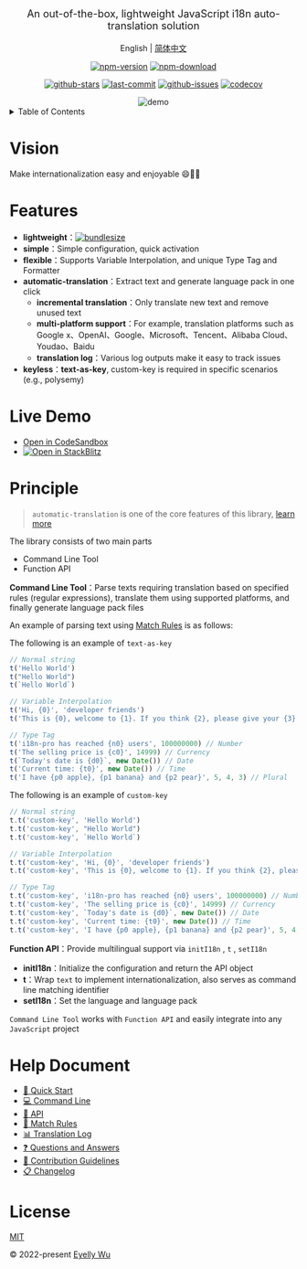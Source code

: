 <div align="center">
  <p style="font-size: 18px;">An out-of-the-box, lightweight JavaScript i18n auto-translation solution</p>


English | [简体中文](https://github.com/i18n-pro/core/blob/v3.0.0-alpha.3/README_zh-CN.md)


[![npm-version](https://img.shields.io/npm/v/i18n-pro.svg?style=flat-square "npm-version")](https://www.npmjs.com/package/i18n-pro "npm")
[![npm-download](https://img.shields.io/npm/dm/i18n-pro "npm-download")](https://www.npmjs.com/package/i18n-pro "npm")

[![github-stars](https://img.shields.io/github/stars/i18n-pro/core?style=social "github-stars")](https://github.com/i18n-pro/core/stargazers "github-stars")
[![last-commit](https://img.shields.io/github/last-commit/i18n-pro/core/dev "last-commit")](https://github.com/i18n-pro/core/commits/dev "last-commit")
[![github-issues](https://img.shields.io/github/issues-raw/i18n-pro/core "github-issues")](https://github.com/i18n-pro/core/issues "github-issues")
[![codecov](https://codecov.io/gh/i18n-pro/core/branch/main/graph/badge.svg?token=758C46SIE7 "codecov")](https://codecov.io/gh/i18n-pro/core "codecov")

<img src="https://s3.bmp.ovh/imgs/2025/07/11/2218a41614fad2d4.gif" alt="demo" />

</div>
<details >
  <summary>Table of Contents</summary>

  [Vision](#vision)<br/>
  [Features](#features)<br/>
  [Live Demo](#live-demo)<br/>
  [Principle](#principle)<br/>
  [Help Document](#help-document)<br/>
  [License](#license)<br/>

</details>


# Vision
Make internationalization easy and enjoyable 😄💪🏻
# Features

* **lightweight**：[![bundlesize](https://img.shields.io/bundlephobia/minzip/i18n-pro?color=brightgreen&style=plastic "bundlesize")](https://bundlephobia.com/package/i18n-pro "bundlesize")
* **simple**：Simple configuration, quick activation
* **flexible**：Supports Variable Interpolation, and unique Type Tag and Formatter
* **automatic-translation**：Extract text and generate language pack in one click
   * **incremental translation**：Only translate new text and remove unused text
   * **multi-platform support**：For example, translation platforms such as Google x、OpenAI、Google、Microsoft、Tencent、Alibaba Cloud、Youdao、Baidu
   * **translation log**：Various log outputs make it easy to track issues
* **keyless**：**text-as-key**, custom-key is required in specific scenarios (e.g., polysemy)


# Live Demo

* [Open in CodeSandbox](https://codesandbox.io/p/github/i18n-pro/core-demo/main?file=README.md)
* [![Open in StackBlitz](https://developer.stackblitz.com/img/open_in_stackblitz_small.svg "Open in StackBlitz")](https://stackblitz.com/github/i18n-pro/core-demo?file=README.md)


# Principle

>  `automatic-translation`  is one of the core features of this library, [learn more](https://github.com/i18n-pro/core/blob/v3.0.0-alpha.3/docs/dist/Q&A.md)<br/>

The library consists of two main parts
* Command Line Tool
* Function API

**Command Line Tool**：Parse texts requiring translation based on specified rules (regular expressions), translate them using supported platforms, and finally generate language pack files

An example of parsing text using  [Match Rules](https://github.com/i18n-pro/core/blob/v3.0.0-alpha.3/docs/dist/MATCH_RULE.md)  is as follows:

The following is an example of  `text-as-key` 
```js
// Normal string
t('Hello World')
t("Hello World")
t(`Hello World`)

// Variable Interpolation
t('Hi, {0}', 'developer friends')
t('This is {0}, welcome to {1}. If you think {2}, please give your {3} support', ' `i18n-pro` ', 'use', `it's helpful for you`, ' ⭐️ ')

// Type Tag
t('i18n-pro has reached {n0} users', 100000000) // Number
t('The selling price is {c0}', 14999) // Currency
t(`Today's date is {d0}`, new Date()) // Date
t('Current time: {t0}', new Date()) // Time
t('I have {p0 apple}, {p1 banana} and {p2 pear}', 5, 4, 3) // Plural 
```

The following is an example of  `custom-key` 
```js
// Normal string
t.t('custom-key', 'Hello World')
t.t('custom-key', "Hello World")
t.t('custom-key', `Hello World`)

// Variable Interpolation
t.t('custom-key', 'Hi, {0}', 'developer friends')
t.t('custom-key', 'This is {0}, welcome to {1}. If you think {2}, please give your {3} support', ' `i18n-pro` ', 'use', `it's helpful for you`, ' ⭐️ ')

// Type Tag
t.t('custom-key', 'i18n-pro has reached {n0} users', 100000000) // Number
t.t('custom-key', 'The selling price is {c0}', 14999) // Currency
t.t('custom-key', `Today's date is {d0}`, new Date()) // Date
t.t('custom-key', 'Current time: {t0}', new Date()) // Time
t.t('custom-key', 'I have {p0 apple}, {p1 banana} and {p2 pear}', 5, 4, 3) // Plural 
```
**Function API**：Provide multilingual support via  `initI18n` ,  `t` ,  `setI18n` 
* **initI18n**：Initialize the configuration and return the API object
* **t**：Wrap  `text`  to implement internationalization, also serves as command line matching identifier
* **setI18n**：Set the language and language pack

 `Command Line Tool`  works with  `Function API`  and easily integrate into any  `JavaScript`  project
# Help Document

* [🚀 Quick Start](https://github.com/i18n-pro/core/blob/v3.0.0-alpha.3/docs/dist/USAGE.md)
* [💻 Command Line](https://github.com/i18n-pro/core/blob/v3.0.0-alpha.3/docs/dist/COMMAND_LINE.md)
* [📖 API](https://github.com/i18n-pro/core/blob/v3.0.0-alpha.3/docs/dist/API.md)
* [📝 Match Rules](https://github.com/i18n-pro/core/blob/v3.0.0-alpha.3/docs/dist/MATCH_RULE.md)
* [📊 Translation Log](https://github.com/i18n-pro/core/blob/v3.0.0-alpha.3/docs/dist/OUTPUT_LOG.md)
* [❓ Questions and Answers](https://github.com/i18n-pro/core/blob/v3.0.0-alpha.3/docs/dist/Q&A.md)
* [🤝 Contribution Guidelines](https://github.com/i18n-pro/core/blob/dev/docs/dist/CONTRIBUTION_GUIDELINES.md)
* [📋 Changelog](https://github.com/i18n-pro/core/blob/v3.0.0-alpha.3/docs/dist/CHANGELOG.md)


# License
[MIT](./LICENSE)

© 2022-present [Eyelly Wu](https://github.com/eyelly-wu)